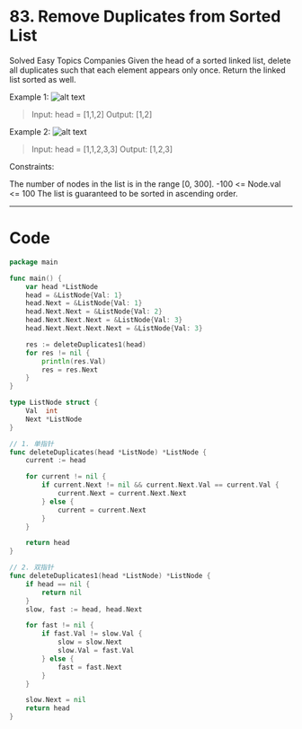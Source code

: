 # 83. Remove Duplicates from Sorted List
Solved
Easy
Topics
Companies
Given the head of a sorted linked list, delete all duplicates such that each element appears only once. Return the linked list sorted as well.


Example 1:
![alt text](https://assets.leetcode.com/uploads/2021/01/04/list1.jpg)
> Input: head = [1,1,2]
Output: [1,2]

Example 2:
![alt text](https://assets.leetcode.com/uploads/2021/01/04/list2.jpg)
> Input: head = [1,1,2,3,3]
Output: [1,2,3]

Constraints:

The number of nodes in the list is in the range [0, 300].
-100 <= Node.val <= 100
The list is guaranteed to be sorted in ascending order.

---

# Code
```go
package main

func main() {
	var head *ListNode
	head = &ListNode{Val: 1}
	head.Next = &ListNode{Val: 1}
	head.Next.Next = &ListNode{Val: 2}
	head.Next.Next.Next = &ListNode{Val: 3}
	head.Next.Next.Next.Next = &ListNode{Val: 3}

	res := deleteDuplicates1(head)
	for res != nil {
		println(res.Val)
		res = res.Next
	}
}

type ListNode struct {
	Val  int
	Next *ListNode
}

// 1. 单指针
func deleteDuplicates(head *ListNode) *ListNode {
	current := head

	for current != nil {
		if current.Next != nil && current.Next.Val == current.Val {
			current.Next = current.Next.Next
		} else {
			current = current.Next
		}
	}

	return head
}

// 2. 双指针
func deleteDuplicates1(head *ListNode) *ListNode {
	if head == nil {
		return nil
	}
	slow, fast := head, head.Next

	for fast != nil {
		if fast.Val != slow.Val {
			slow = slow.Next
			slow.Val = fast.Val
		} else {
			fast = fast.Next
		}
	}

	slow.Next = nil
	return head
}
```